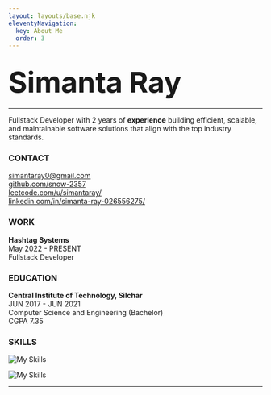 ```yaml
---
layout: layouts/base.njk
eleventyNavigation:
  key: About Me
  order: 3
---
```


## <span style="font-size:2.7em;">**Simanta Ray**</span>

---

Fullstack Developer with 2 years of **experience** building efficient, scalable, and maintainable software solutions that align with the top industry standards.

### **CONTACT**

<simantaray0@gmail.com>  
[github.com/snow-2357](https://github.com/snow-2357)  
[leetcode.com/u/simantaray/](https://leetcode.com/u/simantaray/)  
[linkedin.com/in/simanta-ray-026556275/](https://www.linkedin.com/in/simanta-ray-026556275/)

### **WORK**

**Hashtag Systems**  
May 2022 - PRESENT  
Fullstack Developer

### **EDUCATION**

**Central Institute of Technology, Silchar**  
JUN 2017 - JUN 2021  
Computer Science and Engineering (Bachelor)  
CGPA 7.35

### **SKILLS**

![My Skills](https://skillicons.dev/icons?i=js,ts,mysql,postgres,mongo,go)

![My Skills](https://skillicons.dev/icons?i=react,next,nodejs,express,tailwind,figma,git,linux)

---
